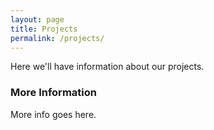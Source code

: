 ```yaml
---
layout: page
title: Projects
permalink: /projects/
---
```


Here we'll have information about our projects.

### More Information

More info goes here.

